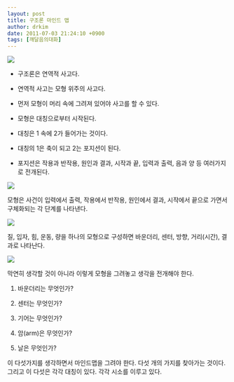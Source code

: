 ```yaml
---
layout: post
title: 구조론 마인드 맵
author: drkim
date: 2011-07-03 21:24:10 +0900
tags: [깨달음의대화]
---
```

 
![](/files/attach/images/198/929/179/4.JPG) 

- 구조론은 연역적 사고다.

- 연역적 사고는 모형 위주의 사고다.

- 먼저 모형이 머리 속에 그려져 있어야 사고를 할 수 있다.

- 모형은 대칭으로부터 시작된다.

- 대칭은 1 속에 2가 들어가는 것이다.

- 대칭의 1은 축이 되고 2는 포지션이 된다.

- 포지션은 작용과 반작용, 원인과 결과, 시작과 끝, 입력과 출력, 음과 양 등 여러가지로 전개된다.

  


  




 
![](/files/attach/images/198/929/179/5.JPG) 

모형은 사건이 입력에서 출력, 작용에서 반작용, 원인에서 결과, 시작에서 끝으로 가면서 구체화되는 각 단계를 나타낸다.



 ![](/files/attach/images/198/929/179/6.JPG)

  


질, 입자, 힘, 운동, 량을 하나의 모형으로 구성하면 바운더리, 센터, 방향, 거리(시간), 결과로 나타난다.





 
![](/files/attach/images/198/929/179/7.JPG)



  막연히 생각할 것이 아니라 이렇게 모형을 그려놓고 생각을 전개해야 한다.






  1) 바운더리는 무엇인가?



  2) 센터는 무엇인가?



  3) 기어는 무엇인가?



  4) 암(arm)은 무엇인가?



  5) 날은 무엇인가?






  이 다섯가지를 생각하면서 마인드맵을 그려야 한다. 다섯 개의 가지를 찾아가는 것이다. 그리고 이 다섯은 각각 대칭이 있다. 각각 시소를 이루고 있다.




